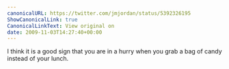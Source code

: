 ```yaml
---
canonicalURL: https://twitter.com/jmjordan/status/5392326195
ShowCanonicalLink: true
CanonicalLinkText: View original on
date: 2009-11-03T14:27:40+00:00
---
```

I think it is a good sign that you are in a hurry when you grab a bag of candy instead of your lunch.